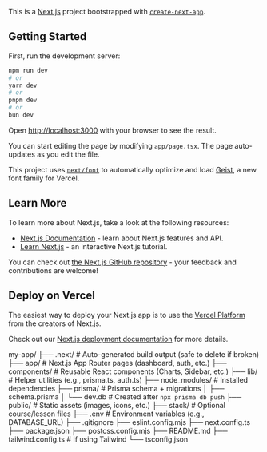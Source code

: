 This is a [Next.js](https://nextjs.org) project bootstrapped with [`create-next-app`](https://nextjs.org/docs/app/api-reference/cli/create-next-app).

## Getting Started

First, run the development server:

```bash
npm run dev
# or
yarn dev
# or
pnpm dev
# or
bun dev
```

Open [http://localhost:3000](http://localhost:3000) with your browser to see the result.

You can start editing the page by modifying `app/page.tsx`. The page auto-updates as you edit the file.

This project uses [`next/font`](https://nextjs.org/docs/app/building-your-application/optimizing/fonts) to automatically optimize and load [Geist](https://vercel.com/font), a new font family for Vercel.

## Learn More

To learn more about Next.js, take a look at the following resources:

- [Next.js Documentation](https://nextjs.org/docs) - learn about Next.js features and API.
- [Learn Next.js](https://nextjs.org/learn) - an interactive Next.js tutorial.

You can check out [the Next.js GitHub repository](https://github.com/vercel/next.js) - your feedback and contributions are welcome!

## Deploy on Vercel

The easiest way to deploy your Next.js app is to use the [Vercel Platform](https://vercel.com/new?utm_medium=default-template&filter=next.js&utm_source=create-next-app&utm_campaign=create-next-app-readme) from the creators of Next.js.

Check out our [Next.js deployment documentation](https://nextjs.org/docs/app/building-your-application/deploying) for more details.


my-app/
├── .next/                # Auto-generated build output (safe to delete if broken)
├── app/                  # Next.js App Router pages (dashboard, auth, etc.)
├── components/           # Reusable React components (Charts, Sidebar, etc.)
├── lib/                  # Helper utilities (e.g., prisma.ts, auth.ts)
├── node_modules/         # Installed dependencies
├── prisma/               # Prisma schema + migrations
│   ├── schema.prisma
│   └── dev.db            # Created after `npx prisma db push`
├── public/               # Static assets (images, icons, etc.)
├── stack/                # Optional course/lesson files
├── .env                  # Environment variables (e.g., DATABASE_URL)
├── .gitignore
├── eslint.config.mjs
├── next.config.ts
├── package.json
├── postcss.config.mjs
├── README.md
├── tailwind.config.ts    # If using Tailwind
└── tsconfig.json


